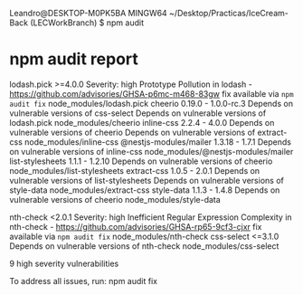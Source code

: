 
Leandro@DESKTOP-M0PK5BA MINGW64 ~/Desktop/Practicas/IceCream-Back (LECWorkBranch)
$ npm audit
# npm audit report

lodash.pick  >=4.0.0
Severity: high
Prototype Pollution in lodash - https://github.com/advisories/GHSA-p6mc-m468-83gw
fix available via `npm audit fix`
node_modules/lodash.pick
  cheerio  0.19.0 - 1.0.0-rc.3
  Depends on vulnerable versions of css-select
  Depends on vulnerable versions of lodash.pick
  node_modules/cheerio
    inline-css  2.2.4 - 4.0.0
    Depends on vulnerable versions of cheerio
    Depends on vulnerable versions of extract-css
    node_modules/inline-css
      @nestjs-modules/mailer  1.3.18 - 1.7.1
      Depends on vulnerable versions of inline-css
      node_modules/@nestjs-modules/mailer
    list-stylesheets  1.1.1 - 1.2.10
    Depends on vulnerable versions of cheerio
    node_modules/list-stylesheets
      extract-css  1.0.5 - 2.0.1
      Depends on vulnerable versions of list-stylesheets
      Depends on vulnerable versions of style-data
      node_modules/extract-css
    style-data  1.1.3 - 1.4.8
    Depends on vulnerable versions of cheerio
    node_modules/style-data

nth-check  <2.0.1
Severity: high
Inefficient Regular Expression Complexity in nth-check - https://github.com/advisories/GHSA-rp65-9cf3-cjxr
fix available via `npm audit fix`
node_modules/nth-check
  css-select  <=3.1.0
  Depends on vulnerable versions of nth-check
  node_modules/css-select

9 high severity vulnerabilities

To address all issues, run:
  npm audit fix

